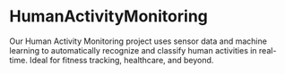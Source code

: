 # HumanActivityMonitoring
Our Human Activity Monitoring project uses sensor data and machine learning to automatically recognize and classify human activities in real-time. Ideal for fitness tracking, healthcare, and beyond.
